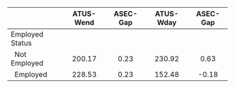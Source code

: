 
|                      |    ATUS-Wend |     ASEC-Gap |    ATUS-Wday |     ASEC-Gap |
| -------------------- | :----------: | :----------: | :----------: | :----------: |
| Employed Status      |              |              |              |              |
| &nbsp;&nbsp;Not Employed |       200.17 |         0.23 |       230.92 |         0.63 |
| &nbsp;&nbsp;Employed |       228.53 |         0.23 |       152.48 |        -0.18 |

